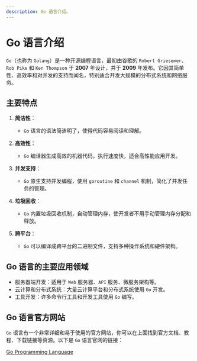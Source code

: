 ```yaml
---
description: Go 语言介绍。
---
```


# Go 语言介绍
`Go`（也称为 `Golang`）是一种开源编程语言，最初由谷歌的 `Robert Griesemer`、`Rob Pike` 和 `Ken Thompson` 于 **2007** 年设计，并于 **2009** 年发布。它因其简单性、高效率和对并发的支持而闻名，特别适合开发大规模的分布式系统和网络服务。

## 主要特点

1. **简洁性**：
    - `Go` 语言的语法简洁明了，使得代码容易阅读和理解。

2. **高效性**：
    - `Go` 编译器生成高效的机器代码，执行速度快，适合高性能应用开发。

3. **并发支持**：
    - `Go` 原生支持并发编程，使用 `goroutine` 和 `channel` 机制，简化了并发任务的管理。

4. **垃圾回收**：
    - `Go` 内置垃圾回收机制，自动管理内存，使开发者不用手动管理内存分配和释放。

5. **跨平台**：
    - `Go` 可以编译成跨平台的二进制文件，支持多种操作系统和硬件架构。

## Go 语言的主要应用领域

- 服务器端开发：适用于 `Web` 服务器、`API` 服务、微服务架构等。
- 云计算和分布式系统：大量云计算平台和分布式系统使用 `Go` 开发。
- 工具开发：许多命令行工具和开发工具使用 `Go` 编写。

## Go 语言官方网站

`Go` 语言有一个非常详细和易于使用的官方网站，你可以在上面找到官方文档、教程、下载链接等资源。以下是 `Go` 语言官网的链接：

[Go Programming Language](https://go.dev/)
